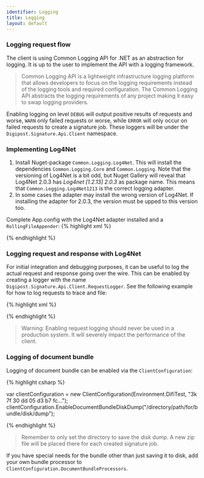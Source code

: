 ```yaml
---
identifier: Logging
title: Logging
layout: default
---
```



### Logging request flow
The client is using Common Logging API for .NET as an abstraction for logging. It is up to the user to implement the API with a logging framework.

<blockquote>Common Logging API is a lightweight infrastructure logging platform that allows developers to focus on the logging requirements instead of the logging tools and required configuration. The Common Logging API abstracts the logging requirements of any project making it easy to swap logging providers.</blockquote>


Enabling logging on level `DEBUG` will output positive results of requests and worse, `WARN` only failed requests or worse, while `ERROR` will only occur on failed requests to create a signature job. These loggers will be under the `Digipost.Signature.Api.Client` namespace. 

### Implementing Log4Net
1. Install Nuget-package `Common.Logging.Log4Net`. This will install the dependencies `Common.Logging.Core` and `Common.Logging`. Note that the versioning of Log4Net is a bit odd, but Nuget Gallery will reveal that Log4Net 2.0.3 has _Log4net [1.2.13] 2.0.3_ as package name. This means that `Common.Logging.Log4Net1213` is the correct logging adapter.
2. In some cases the adapter may install the wrong version of Log4Net. If installing the adapter for 2.0.3, the version must be upped to this version too.

Complete App.config with the Log4Net adapter installed and a `RollingFileAppender`:
{% highlight xml %}
<?xml version="1.0" encoding="utf-8"?>
<configuration>
  <configSections>
    <sectionGroup name="common">
      <section name="logging" type="Common.Logging.ConfigurationSectionHandler, Common.Logging" />
    </sectionGroup>
    <section name="log4net" type="log4net.Config.Log4NetConfigurationSectionHandler, log4net" />
  </configSections>

  <common>
    <logging>
      <factoryAdapter type="Common.Logging.Log4Net.Log4NetLoggerFactoryAdapter, Common.Logging.Log4net1213">
        <arg key="configType" value="INLINE" />
      </factoryAdapter>
    </logging>
  </common>

   <log4net>
    <appender name="RollingFileAppender" type="log4net.Appender.RollingFileAppender">
      <lockingModel type="log4net.Appender.FileAppender+MinimalLock" />
      <file value="${AppData}\Digipost\Signature\" />
      <appendToFile value="true" />
      <rollingStyle value="Date" />
      <staticLogFileName value="false" />
      <rollingStyle value="Composite" />
      <param name="maxSizeRollBackups" value="10" />
      <datePattern value="yyyy.MM.dd' signature-api-client-dotnet.log'" />
      <maximumFileSize value="100MB" />
      <layout type="log4net.Layout.PatternLayout">
        <conversionPattern value="%date [%thread] %-5level %logger - %message%newline" />
      </layout>
    </appender>
   <root>
      <appender-ref ref="RollingFileAppender"/>
    </root>
  </log4net>
</configuration>

{% endhighlight %}

### Logging request and response with Log4Net

For initial integration and debugging purposes, it can be useful to log the actual request and response going over the wire. This can be enabled by creating a logger with the name `Digipost.Signature.Api.Client.RequestLogger`. See the following example for how to log requests to trace and file:

{% highlight xml %}

 <log4net>
    <logger name="Digipost.Signature.Api.Client.RequestLogger">
      <appender-ref ref="TraceAppender"/>
      <appender-ref ref="RollingFileAppender"/>
      <level value="DEBUG"/>
    </logger>
    <appender name="TraceAppender" type="log4net.Appender.TraceAppender">
      <layout type="log4net.Layout.PatternLayout">
        <conversionPattern value="%date [%thread] %-5p %c %message%newline" />
      </layout>
    </appender>
    <appender name="RollingFileAppender" type="log4net.Appender.RollingFileAppender">
      <lockingModel type="log4net.Appender.FileAppender+MinimalLock" />
      <file value="${AppData}\Digipost\Signering\RequestLog\" />
      <appendToFile value="true" />
      <rollingStyle value="Date" />
      <staticLogFileName value="false" />
      <rollingStyle value="Composite" />
      <param name="maxSizeRollBackups" value="10" />
      <datePattern value="yyyy.MM.dd' signature-api-client-dotnet.log'" />
      <maximumFFileSize value="100MB" />
      <layout type="log4net.Layout.PatternLayout">
        <conversionPattern value="%date [%thread] %-5level %logger [%property{NDC}] - %message%newline" />
      </layout>
    </appender>
  </log4net>

{% endhighlight %}

<blockquote>
Warning: Enabling request logging should never be used in a production system. It will severely impact the performance of the client.	
</blockquote>

### Logging of document bundle

Logging of document bundle can be enabled via the `ClientConfiguration`:

{% highlight csharp %}

var clientConfiguration = new ClientConfiguration(Environment.DifiTest, "3k 7f 30 dd 05 d3 b7 fc...");
clientConfiguration.EnableDocumentBundleDiskDump("/directory/path/for/bundle/disk/dump");

{% endhighlight %}

<blockquote>
Remember to only set the directory to save the disk dump. A new zip file will be placed there for each created signature job. 
</blockquote>

If you have special needs for the bundle other than just saving it to disk, add your own bundle processor to `ClientConfiguration.DocumentBundleProcessors`.



